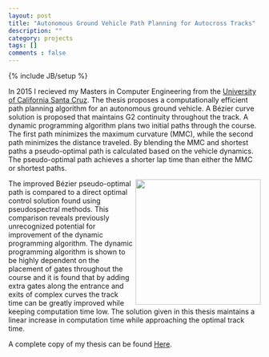 ```yaml
---
layout: post
title: "Autonomous Ground Vehicle Path Planning for Autocross Tracks"
description: ""
category: projects 
tags: []
comments : false
---
```

{% include JB/setup %}

In 2015 I recieved my Masters in Computer Engineering from the [University of California Santa Cruz](http://www.ucsc.edu). The thesis proposes a computationally efficient path planning algorithm for an autonomous ground vehicle. A Bézier curve solution is proposed that maintains G2 continuity throughout the track. A dynamic programming algorithm plans two initial paths through the course. The first path minimizes the maximum curvature (MMC), while the second path minimizes the distance traveled. By blending the MMC and shortest paths a pseudo-optimal path is calculated based on the vehicle dynamics. The pseudo-optimal path achieves a shorter lap time than either the MMC or shortest paths.

<img src="../images/Variables.png" style="width: 250px;" align="right"/>
The improved Bézier pseudo-optimal path is compared to a direct optimal control solution found using pseudospectral methods. This comparison reveals previously unrecognized potential for improvement of the dynamic programming algorithm. The dynamic programming algorithm is shown to be highly dependent on the placement of gates throughout the course and it is found that by adding extra gates along the entrance and exits of complex curves the track time can be greatly improved while keeping computation time low. The solution given in this thesis maintains a linear increase in computation time while approaching the optimal track time.

A complete copy of my thesis can be found [Here](http://Jcrash.com/Documents/Jash_Thesis.pdf).


